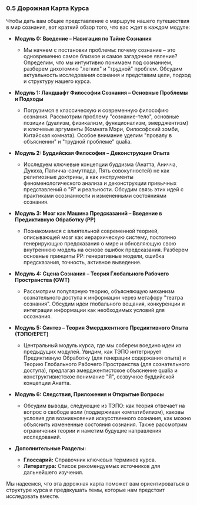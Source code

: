 ### 0.5 Дорожная Карта Курса

Чтобы дать вам общее представление о маршруте нашего путешествия в мир сознания, вот краткий обзор того, что вас ждет в каждом модуле:

*   **Модуль 0: Введение – Навигация по Тайне Сознания**
    *   Мы начнем с постановки проблемы: почему сознание – это одновременно самое близкое и самое загадочное явление? Определим, что мы интуитивно понимаем под сознанием, разберем дихотомию "легких" и "трудной" проблем. Обсудим актуальность исследования сознания и представим цели, подход и структуру нашего курса.

*   **Модуль 1: Ландшафт Философии Сознания – Основные Проблемы и Подходы**
    *   Погрузимся в классическую и современную философию сознания. Рассмотрим проблему "сознание-тело", основные позиции (дуализм, физикализм, функционализм, эмерджентизм) и ключевые аргументы (Комната Мэри, Философский зомби, Китайская комната). Особое внимание уделим "провалу в объяснении" и "трудной проблеме" qualia.

*   **Модуль 2: Буддийская Философия – Деконструкция Опыта**
    *   Исследуем ключевые концепции буддизма (Анатта, Аничча, Дуккха, Патичча-самутпада, Пять совокупностей) не как религиозные доктрины, а как инструменты феноменологического анализа и деконструкции привычных представлений о "Я" и реальности. Обсудим связь этих идей с практиками осознанности и измененными состояниями сознания.

*   **Модуль 3: Мозг как Машина Предсказаний – Введение в Предиктивную Обработку (PP)**
    *   Познакомимся с влиятельной современной теорией, описывающей мозг как иерархическую систему, постоянно генерирующую предсказания о мире и обновляющую свою внутреннюю модель на основе ошибок предсказания. Разберем основные принципы PP: генеративные модели, ошибка предсказания, точность, активное выведение.

*   **Модуль 4: Сцена Сознания – Теория Глобального Рабочего Пространства (GWT)**
    *   Рассмотрим популярную теорию, объясняющую механизм сознательного доступа к информации через метафору "театра сознания". Обсудим идеи глобального вещания, конкуренции и интеграции информации как необходимых условий для осознания.

*   **Модуль 5: Синтез – Теория Эмерджентного Предиктивного Опыта (ТЭПО/EPET)**
    *   Центральный модуль курса, где мы соберем воедино идеи из предыдущих модулей. Увидим, как ТЭПО интегрирует Предиктивную Обработку (для генерации содержания опыта) и Теорию Глобального Рабочего Пространства (для сознательного доступа), предлагая эмерджентистское объяснение qualia и конструктивистское понимание "Я", созвучное буддийской концепции Анатта.

*   **Модуль 6: Следствия, Приложения и Открытые Вопросы**
    *   Обсудим выводы, следующие из ТЭПО: как теория отвечает на вопрос о свободе воли (поддерживая компатибилизм), каковы условия для возникновения искусственного сознания, как можно объяснить измененные состояния сознания. Также рассмотрим ограничения теории и наметим будущие направления исследований.

*   **Дополнительные Разделы:**
    *   **Глоссарий:** Справочник ключевых терминов курса.
    *   **Литература:** Список рекомендуемых источников для дальнейшего изучения.

Мы надеемся, что эта дорожная карта поможет вам ориентироваться в структуре курса и предвкушать темы, которые нам предстоит исследовать вместе.